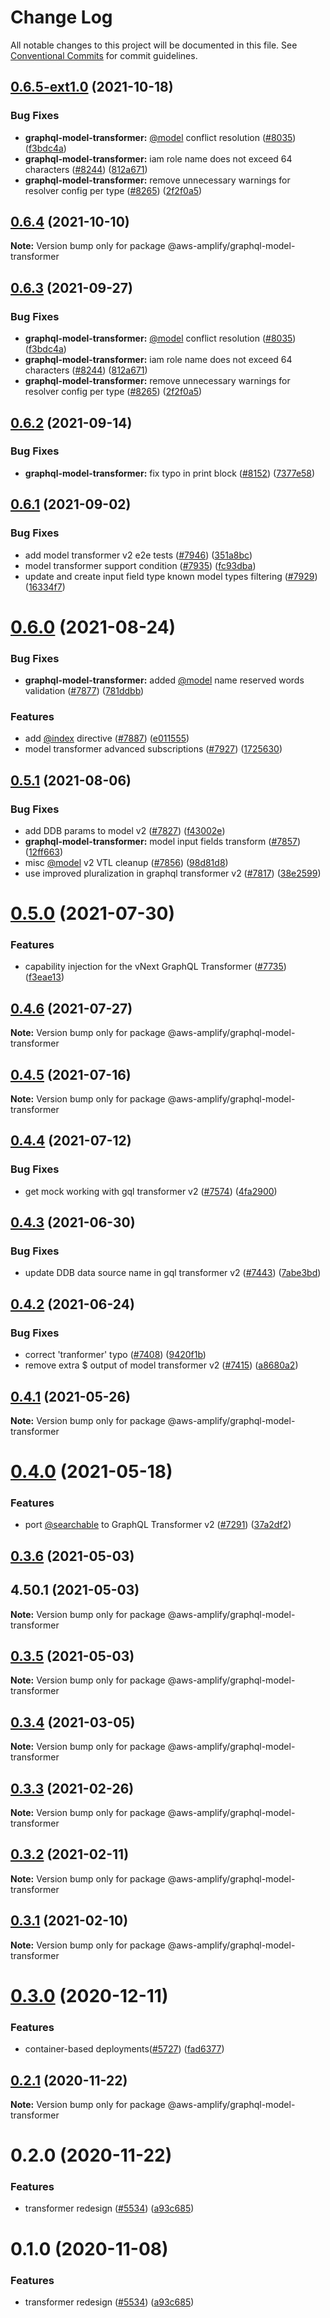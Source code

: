 # Change Log

All notable changes to this project will be documented in this file.
See [Conventional Commits](https://conventionalcommits.org) for commit guidelines.

## [0.6.5-ext1.0](https://github.com/aws-amplify/amplify-cli/compare/@aws-amplify/graphql-model-transformer@0.6.2...@aws-amplify/graphql-model-transformer@0.6.5-ext1.0) (2021-10-18)


### Bug Fixes

* **graphql-model-transformer:** [@model](https://github.com/model) conflict resolution ([#8035](https://github.com/aws-amplify/amplify-cli/issues/8035)) ([f3bdc4a](https://github.com/aws-amplify/amplify-cli/commit/f3bdc4ac1fcf596f634d9d2e968785e76f7b138c))
* **graphql-model-transformer:** iam role name does not exceed 64 characters ([#8244](https://github.com/aws-amplify/amplify-cli/issues/8244)) ([812a671](https://github.com/aws-amplify/amplify-cli/commit/812a67163d6dd33160bf7ace9afd538c83a7af1a))
* **graphql-model-transformer:** remove unnecessary warnings for resolver config per type ([#8265](https://github.com/aws-amplify/amplify-cli/issues/8265)) ([2f2f0a5](https://github.com/aws-amplify/amplify-cli/commit/2f2f0a5bea59278219c1f4ebb5276927dc5a0fbd))





## [0.6.4](https://github.com/aws-amplify/amplify-cli/compare/@aws-amplify/graphql-model-transformer@0.6.3...@aws-amplify/graphql-model-transformer@0.6.4) (2021-10-10)

**Note:** Version bump only for package @aws-amplify/graphql-model-transformer





## [0.6.3](https://github.com/aws-amplify/amplify-cli/compare/@aws-amplify/graphql-model-transformer@0.6.2...@aws-amplify/graphql-model-transformer@0.6.3) (2021-09-27)


### Bug Fixes

* **graphql-model-transformer:** [@model](https://github.com/model) conflict resolution ([#8035](https://github.com/aws-amplify/amplify-cli/issues/8035)) ([f3bdc4a](https://github.com/aws-amplify/amplify-cli/commit/f3bdc4ac1fcf596f634d9d2e968785e76f7b138c))
* **graphql-model-transformer:** iam role name does not exceed 64 characters ([#8244](https://github.com/aws-amplify/amplify-cli/issues/8244)) ([812a671](https://github.com/aws-amplify/amplify-cli/commit/812a67163d6dd33160bf7ace9afd538c83a7af1a))
* **graphql-model-transformer:** remove unnecessary warnings for resolver config per type ([#8265](https://github.com/aws-amplify/amplify-cli/issues/8265)) ([2f2f0a5](https://github.com/aws-amplify/amplify-cli/commit/2f2f0a5bea59278219c1f4ebb5276927dc5a0fbd))





## [0.6.2](https://github.com/aws-amplify/amplify-cli/compare/@aws-amplify/graphql-model-transformer@0.6.1...@aws-amplify/graphql-model-transformer@0.6.2) (2021-09-14)


### Bug Fixes

* **graphql-model-transformer:** fix typo in print block ([#8152](https://github.com/aws-amplify/amplify-cli/issues/8152)) ([7377e58](https://github.com/aws-amplify/amplify-cli/commit/7377e58535dd5555d9e11cf3114fb23cdbb1f382))





## [0.6.1](https://github.com/aws-amplify/amplify-cli/compare/@aws-amplify/graphql-model-transformer@0.6.0...@aws-amplify/graphql-model-transformer@0.6.1) (2021-09-02)


### Bug Fixes

* add model transformer v2 e2e tests ([#7946](https://github.com/aws-amplify/amplify-cli/issues/7946)) ([351a8bc](https://github.com/aws-amplify/amplify-cli/commit/351a8bce6069398535878fd62886e0ee5c402329))
* model transformer support condition ([#7935](https://github.com/aws-amplify/amplify-cli/issues/7935)) ([fc93dba](https://github.com/aws-amplify/amplify-cli/commit/fc93dbabb38427607ef6abb6f1d7fb2f357a284b))
* update and create input field type known model types filtering ([#7929](https://github.com/aws-amplify/amplify-cli/issues/7929)) ([16334f7](https://github.com/aws-amplify/amplify-cli/commit/16334f7217f0ac751a642d82512240aedec17721))





# [0.6.0](https://github.com/aws-amplify/amplify-cli/compare/@aws-amplify/graphql-model-transformer@0.5.1...@aws-amplify/graphql-model-transformer@0.6.0) (2021-08-24)


### Bug Fixes

* **graphql-model-transformer:** added [@model](https://github.com/model) name reserved words validation ([#7877](https://github.com/aws-amplify/amplify-cli/issues/7877)) ([781ddbb](https://github.com/aws-amplify/amplify-cli/commit/781ddbb6733803487e16aedc69bb8182a00bcce9))


### Features

* add [@index](https://github.com/index) directive ([#7887](https://github.com/aws-amplify/amplify-cli/issues/7887)) ([e011555](https://github.com/aws-amplify/amplify-cli/commit/e0115557aad893b3286226e92ce8fecbd5636c1a))
* model transformer advanced subscriptions ([#7927](https://github.com/aws-amplify/amplify-cli/issues/7927)) ([1725630](https://github.com/aws-amplify/amplify-cli/commit/1725630c61c40923e8dfa3c697ea5472df2e5de1))





## [0.5.1](https://github.com/aws-amplify/amplify-cli/compare/@aws-amplify/graphql-model-transformer@0.5.0...@aws-amplify/graphql-model-transformer@0.5.1) (2021-08-06)


### Bug Fixes

* add DDB params to model v2 ([#7827](https://github.com/aws-amplify/amplify-cli/issues/7827)) ([f43002e](https://github.com/aws-amplify/amplify-cli/commit/f43002ed46d0ee42a64cec3d12322d4ae552a70b))
* **graphql-model-transformer:** model input fields transform ([#7857](https://github.com/aws-amplify/amplify-cli/issues/7857)) ([12ff663](https://github.com/aws-amplify/amplify-cli/commit/12ff663a94a4896bd9eacef3847be15b7631d8df))
* misc [@model](https://github.com/model) v2 VTL cleanup ([#7856](https://github.com/aws-amplify/amplify-cli/issues/7856)) ([98d81d8](https://github.com/aws-amplify/amplify-cli/commit/98d81d8e2e13fc1525389ba21e6ad4b372e671fb))
* use improved pluralization in graphql transformer v2 ([#7817](https://github.com/aws-amplify/amplify-cli/issues/7817)) ([38e2599](https://github.com/aws-amplify/amplify-cli/commit/38e25996ee00479031c88714af3b9d40ef9e079c))





# [0.5.0](https://github.com/aws-amplify/amplify-cli/compare/@aws-amplify/graphql-model-transformer@0.4.6...@aws-amplify/graphql-model-transformer@0.5.0) (2021-07-30)


### Features

* capability injection for the vNext GraphQL Transformer ([#7735](https://github.com/aws-amplify/amplify-cli/issues/7735)) ([f3eae13](https://github.com/aws-amplify/amplify-cli/commit/f3eae13ab2848df398e26429abf985b756abcff2))





## [0.4.6](https://github.com/aws-amplify/amplify-cli/compare/@aws-amplify/graphql-model-transformer@0.4.5...@aws-amplify/graphql-model-transformer@0.4.6) (2021-07-27)

**Note:** Version bump only for package @aws-amplify/graphql-model-transformer





## [0.4.5](https://github.com/aws-amplify/amplify-cli/compare/@aws-amplify/graphql-model-transformer@0.4.4...@aws-amplify/graphql-model-transformer@0.4.5) (2021-07-16)

**Note:** Version bump only for package @aws-amplify/graphql-model-transformer





## [0.4.4](https://github.com/aws-amplify/amplify-cli/compare/@aws-amplify/graphql-model-transformer@0.4.3...@aws-amplify/graphql-model-transformer@0.4.4) (2021-07-12)


### Bug Fixes

* get mock working with gql transformer v2 ([#7574](https://github.com/aws-amplify/amplify-cli/issues/7574)) ([4fa2900](https://github.com/aws-amplify/amplify-cli/commit/4fa2900d6b9ca515677d06bdffe29f56401b9c86))





## [0.4.3](https://github.com/aws-amplify/amplify-cli/compare/@aws-amplify/graphql-model-transformer@0.4.2...@aws-amplify/graphql-model-transformer@0.4.3) (2021-06-30)


### Bug Fixes

* update DDB data source name in gql transformer v2 ([#7443](https://github.com/aws-amplify/amplify-cli/issues/7443)) ([7abe3bd](https://github.com/aws-amplify/amplify-cli/commit/7abe3bd5788c0096f68fa5356bb0e7f6384d3bb5))





## [0.4.2](https://github.com/aws-amplify/amplify-cli/compare/@aws-amplify/graphql-model-transformer@0.4.1...@aws-amplify/graphql-model-transformer@0.4.2) (2021-06-24)


### Bug Fixes

* correct 'tranformer' typo ([#7408](https://github.com/aws-amplify/amplify-cli/issues/7408)) ([9420f1b](https://github.com/aws-amplify/amplify-cli/commit/9420f1b29137fd7621d7d902a147e596776357df))
* remove extra $ output of model transformer v2 ([#7415](https://github.com/aws-amplify/amplify-cli/issues/7415)) ([a8680a2](https://github.com/aws-amplify/amplify-cli/commit/a8680a2c94d86b6b3fb29cf9b7e04ba8680b907b))





## [0.4.1](https://github.com/aws-amplify/amplify-cli/compare/@aws-amplify/graphql-model-transformer@0.4.0...@aws-amplify/graphql-model-transformer@0.4.1) (2021-05-26)

**Note:** Version bump only for package @aws-amplify/graphql-model-transformer





# [0.4.0](https://github.com/aws-amplify/amplify-cli/compare/@aws-amplify/graphql-model-transformer@0.3.6...@aws-amplify/graphql-model-transformer@0.4.0) (2021-05-18)


### Features

* port [@searchable](https://github.com/searchable) to GraphQL Transformer v2 ([#7291](https://github.com/aws-amplify/amplify-cli/issues/7291)) ([37a2df2](https://github.com/aws-amplify/amplify-cli/commit/37a2df2365fe4bf0eddf285a159221e34f695fe2))





## [0.3.6](https://github.com/aws-amplify/amplify-cli/compare/@aws-amplify/graphql-model-transformer@0.3.4...@aws-amplify/graphql-model-transformer@0.3.6) (2021-05-03)



## 4.50.1 (2021-05-03)

**Note:** Version bump only for package @aws-amplify/graphql-model-transformer





## [0.3.5](https://github.com/aws-amplify/amplify-cli/compare/@aws-amplify/graphql-model-transformer@0.3.4...@aws-amplify/graphql-model-transformer@0.3.5) (2021-05-03)

**Note:** Version bump only for package @aws-amplify/graphql-model-transformer





## [0.3.4](https://github.com/aws-amplify/amplify-cli/compare/@aws-amplify/graphql-model-transformer@0.3.3...@aws-amplify/graphql-model-transformer@0.3.4) (2021-03-05)

**Note:** Version bump only for package @aws-amplify/graphql-model-transformer





## [0.3.3](https://github.com/aws-amplify/amplify-cli/compare/@aws-amplify/graphql-model-transformer@0.3.2...@aws-amplify/graphql-model-transformer@0.3.3) (2021-02-26)

**Note:** Version bump only for package @aws-amplify/graphql-model-transformer





## [0.3.2](https://github.com/aws-amplify/amplify-cli/compare/@aws-amplify/graphql-model-transformer@0.3.1...@aws-amplify/graphql-model-transformer@0.3.2) (2021-02-11)

**Note:** Version bump only for package @aws-amplify/graphql-model-transformer





## [0.3.1](https://github.com/aws-amplify/amplify-cli/compare/@aws-amplify/graphql-model-transformer@0.3.0...@aws-amplify/graphql-model-transformer@0.3.1) (2021-02-10)

**Note:** Version bump only for package @aws-amplify/graphql-model-transformer





# [0.3.0](https://github.com/aws-amplify/amplify-cli/compare/@aws-amplify/graphql-model-transformer@0.2.1...@aws-amplify/graphql-model-transformer@0.3.0) (2020-12-11)


### Features

* container-based deployments([#5727](https://github.com/aws-amplify/amplify-cli/issues/5727)) ([fad6377](https://github.com/aws-amplify/amplify-cli/commit/fad6377bd384862ca4429cb1a83eee90efd62b58))





## [0.2.1](https://github.com/aws-amplify/amplify-cli/compare/@aws-amplify/graphql-model-transformer@0.1.0...@aws-amplify/graphql-model-transformer@0.2.1) (2020-11-22)

**Note:** Version bump only for package @aws-amplify/graphql-model-transformer





# 0.2.0 (2020-11-22)


### Features

* transformer redesign ([#5534](https://github.com/aws-amplify/amplify-cli/issues/5534)) ([a93c685](https://github.com/aws-amplify/amplify-cli/commit/a93c6852f6588898ebc52b0574f4fcc3d2e87948))





# 0.1.0 (2020-11-08)


### Features

* transformer redesign ([#5534](https://github.com/aws-amplify/amplify-cli/issues/5534)) ([a93c685](https://github.com/aws-amplify/amplify-cli/commit/a93c6852f6588898ebc52b0574f4fcc3d2e87948))
